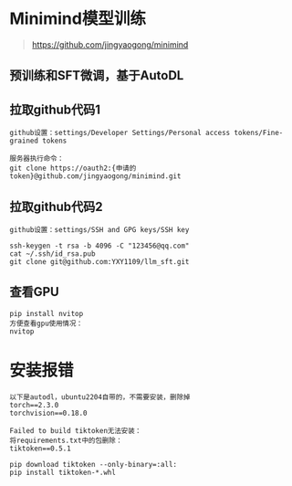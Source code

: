 # Minimind模型训练

> https://github.com/jingyaogong/minimind

## 预训练和SFT微调，基于AutoDL

## 拉取github代码1

```
github设置：settings/Developer Settings/Personal access tokens/Fine-grained tokens

服务器执行命令：
git clone https://oauth2:{申请的token}@github.com/jingyaogong/minimind.git

```

## 拉取github代码2

```
github设置：settings/SSH and GPG keys/SSH key

ssh-keygen -t rsa -b 4096 -C "123456@qq.com"
cat ~/.ssh/id_rsa.pub
git clone git@github.com:YXY1109/llm_sft.git
```

## 查看GPU

```
pip install nvitop
方便查看gpu使用情况：
nvitop
```

# 安装报错

```
以下是autodl，ubuntu2204自带的，不需要安装，删除掉
torch==2.3.0
torchvision==0.18.0

Failed to build tiktoken无法安装：
将requirements.txt中的包删除：
tiktoken==0.5.1

pip download tiktoken --only-binary=:all:
pip install tiktoken-*.whl

```